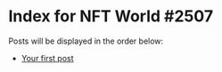 # Index for NFT World #2507
Posts will be displayed in the order below:

- [Your first post](./001-first.md)

